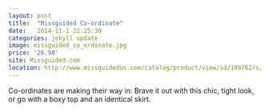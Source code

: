 ```yaml
---
layout: post
title:  "Missguided Co-ordinate"
date:   2014-11-1 21:25:30
categories: jekyll update
image: missguided_co_ordinate.jpg
price: '26.98'
site: Missguided.com
location: http://www.missguidedus.com/catalog/product/view/id/109762/s/bibianka-crop-top-with-curve-hem/category/987/
---
```

Co-ordinates are making their way in: Brave it out with this chic, tight look, or go with a boxy top and an identical skirt.